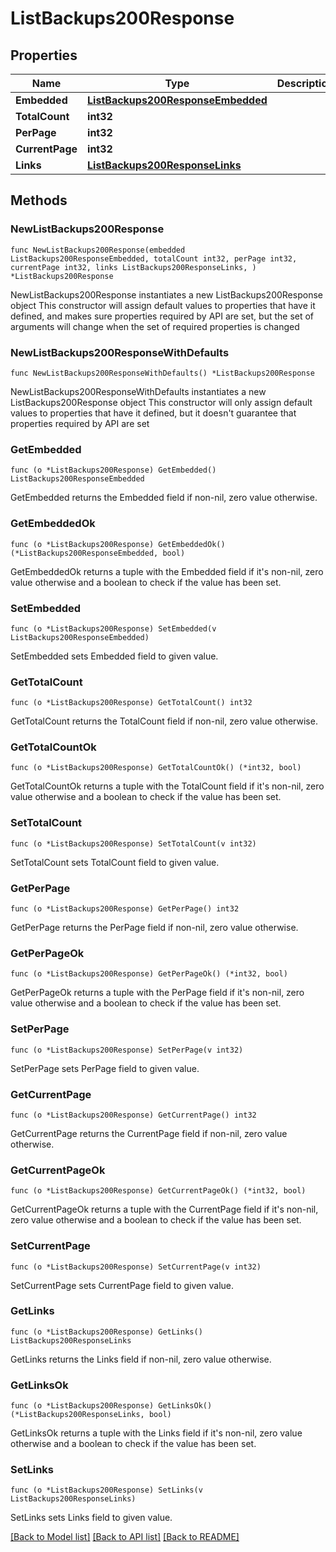 # ListBackups200Response

## Properties

Name | Type | Description | Notes
------------ | ------------- | ------------- | -------------
**Embedded** | [**ListBackups200ResponseEmbedded**](ListBackups200ResponseEmbedded.md) |  | 
**TotalCount** | **int32** |  | 
**PerPage** | **int32** |  | 
**CurrentPage** | **int32** |  | 
**Links** | [**ListBackups200ResponseLinks**](ListBackups200ResponseLinks.md) |  | 

## Methods

### NewListBackups200Response

`func NewListBackups200Response(embedded ListBackups200ResponseEmbedded, totalCount int32, perPage int32, currentPage int32, links ListBackups200ResponseLinks, ) *ListBackups200Response`

NewListBackups200Response instantiates a new ListBackups200Response object
This constructor will assign default values to properties that have it defined,
and makes sure properties required by API are set, but the set of arguments
will change when the set of required properties is changed

### NewListBackups200ResponseWithDefaults

`func NewListBackups200ResponseWithDefaults() *ListBackups200Response`

NewListBackups200ResponseWithDefaults instantiates a new ListBackups200Response object
This constructor will only assign default values to properties that have it defined,
but it doesn't guarantee that properties required by API are set

### GetEmbedded

`func (o *ListBackups200Response) GetEmbedded() ListBackups200ResponseEmbedded`

GetEmbedded returns the Embedded field if non-nil, zero value otherwise.

### GetEmbeddedOk

`func (o *ListBackups200Response) GetEmbeddedOk() (*ListBackups200ResponseEmbedded, bool)`

GetEmbeddedOk returns a tuple with the Embedded field if it's non-nil, zero value otherwise
and a boolean to check if the value has been set.

### SetEmbedded

`func (o *ListBackups200Response) SetEmbedded(v ListBackups200ResponseEmbedded)`

SetEmbedded sets Embedded field to given value.


### GetTotalCount

`func (o *ListBackups200Response) GetTotalCount() int32`

GetTotalCount returns the TotalCount field if non-nil, zero value otherwise.

### GetTotalCountOk

`func (o *ListBackups200Response) GetTotalCountOk() (*int32, bool)`

GetTotalCountOk returns a tuple with the TotalCount field if it's non-nil, zero value otherwise
and a boolean to check if the value has been set.

### SetTotalCount

`func (o *ListBackups200Response) SetTotalCount(v int32)`

SetTotalCount sets TotalCount field to given value.


### GetPerPage

`func (o *ListBackups200Response) GetPerPage() int32`

GetPerPage returns the PerPage field if non-nil, zero value otherwise.

### GetPerPageOk

`func (o *ListBackups200Response) GetPerPageOk() (*int32, bool)`

GetPerPageOk returns a tuple with the PerPage field if it's non-nil, zero value otherwise
and a boolean to check if the value has been set.

### SetPerPage

`func (o *ListBackups200Response) SetPerPage(v int32)`

SetPerPage sets PerPage field to given value.


### GetCurrentPage

`func (o *ListBackups200Response) GetCurrentPage() int32`

GetCurrentPage returns the CurrentPage field if non-nil, zero value otherwise.

### GetCurrentPageOk

`func (o *ListBackups200Response) GetCurrentPageOk() (*int32, bool)`

GetCurrentPageOk returns a tuple with the CurrentPage field if it's non-nil, zero value otherwise
and a boolean to check if the value has been set.

### SetCurrentPage

`func (o *ListBackups200Response) SetCurrentPage(v int32)`

SetCurrentPage sets CurrentPage field to given value.


### GetLinks

`func (o *ListBackups200Response) GetLinks() ListBackups200ResponseLinks`

GetLinks returns the Links field if non-nil, zero value otherwise.

### GetLinksOk

`func (o *ListBackups200Response) GetLinksOk() (*ListBackups200ResponseLinks, bool)`

GetLinksOk returns a tuple with the Links field if it's non-nil, zero value otherwise
and a boolean to check if the value has been set.

### SetLinks

`func (o *ListBackups200Response) SetLinks(v ListBackups200ResponseLinks)`

SetLinks sets Links field to given value.



[[Back to Model list]](../README.md#documentation-for-models) [[Back to API list]](../README.md#documentation-for-api-endpoints) [[Back to README]](../README.md)


